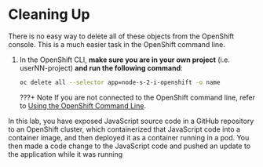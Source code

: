 # Cleaning Up

There is no easy way to delete all of these objects from the OpenShift console. This is a much easier task in the OpenShift command line.

1. In the OpenShift CLI, **make sure you are in your own project** (i.e. userNN-project) **and run the following command**:

    ```bash
    oc delete all --selector app=node-s-2-i-openshift -o name
    ```

    ???+ Note
        If you are not connected to the OpenShift command line, refer to [Using the OpenShift Command Line](../../lab002/lab002-1).

In this lab, you have exposed JavaScript source code in a GitHub repository to an OpenShift cluster, which containerized that JavaScript code into a container image, and then deployed it as a container running in a pod. You then made a code change to the JavaScript code and pushed an update to the application while it was running